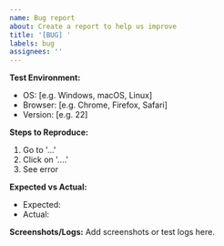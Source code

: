 ```yaml
---
name: Bug report
about: Create a report to help us improve
title: '[BUG] '
labels: bug
assignees: ''
---
```


**Test Environment:**
- OS: [e.g. Windows, macOS, Linux]
- Browser: [e.g. Chrome, Firefox, Safari]
- Version: [e.g. 22]

**Steps to Reproduce:**
1. Go to '...'
2. Click on '....'
3. See error

**Expected vs Actual:**
- Expected: 
- Actual: 

**Screenshots/Logs:**
Add screenshots or test logs here.